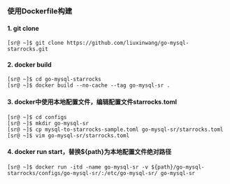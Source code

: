 ### 使用Dockerfile构建

#### 1. git clone
```shell
[sr@ ~]$ git clone https://github.com/liuxinwang/go-mysql-starrocks.git
```
#### 2. docker build
```shell
[sr@ ~]$ cd go-mysql-starrocks
[sr@ ~]$ docker build --no-cache --tag go-mysql-sr .
```
#### 3. docker中使用本地配置文件，编辑配置文件starrocks.toml
```shell
[sr@ ~]$ cd configs
[sr@ ~]$ mkdir go-mysql-sr
[sr@ ~]$ cp mysql-to-starrocks-sample.toml go-mysql-sr/starrocks.toml
[sr@ ~]$ vim go-mysql-sr/starrocks.toml
```
#### 4. docker run start，替换${path}为本地配置文件绝对路径
```shell
[sr@ ~]$ docker run -itd -name go-mysql-sr -v ${path}/go-mysql-starrocks/configs/go-mysql-sr/:/etc/go-mysql-sr/ go-mysql-sr
```